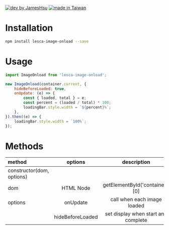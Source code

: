 [![dev by JamesHsu](https://img.shields.io/badge/Dev%20by-Jameshsu1125-green)](https://github.com/jameshsu1125/) [![made in Taiwan](https://img.shields.io/badge/Made%20in-Taiwan-orange)](https://github.com/jameshsu1125/)

# Installation

```sh
npm install lesca-image-onload --save
```

# Usage

```javascript
import ImageOnload from 'lesca-image-onload';

new ImageOnload(container.current, {
	hideBeforeLoaded: true,
	onUpdate: (e) => {
		const { loaded, total } = e;
		const percent = (loaded / total) * 100;
		loadingBar.style.width = `${percent}%`;
	},
}).then((e) => {
	loadingBar.style.width = `100%`;
});
```

# Methods

| method                    |     options      |             description             | default |
| :------------------------ | :--------------: | :---------------------------------: | ------: |
| constructor(dom, options) |                  |                                     |         |
| dom                       |    HTML Node     |   getElementById('container')[0]    |         |
| options                   |     onUpdate     |     call when each image loaded     |         |
|                           | hideBeforeLoaded | set display when start and complete |    true |
